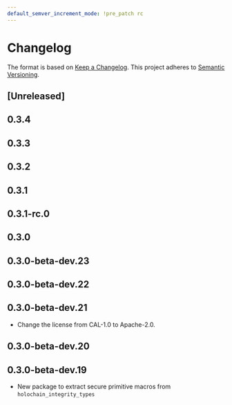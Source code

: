 ```yaml
---
default_semver_increment_mode: !pre_patch rc
---
```

# Changelog

The format is based on [Keep a Changelog](https://keepachangelog.com/en/1.0.0/). This project adheres to [Semantic Versioning](https://semver.org/spec/v2.0.0.html).

## \[Unreleased\]

## 0.3.4

## 0.3.3

## 0.3.2

## 0.3.1

## 0.3.1-rc.0

## 0.3.0

## 0.3.0-beta-dev.23

## 0.3.0-beta-dev.22

## 0.3.0-beta-dev.21

- Change the license from CAL-1.0 to Apache-2.0.

## 0.3.0-beta-dev.20

## 0.3.0-beta-dev.19

- New package to extract secure primitive macros from `holochain_integrity_types`
